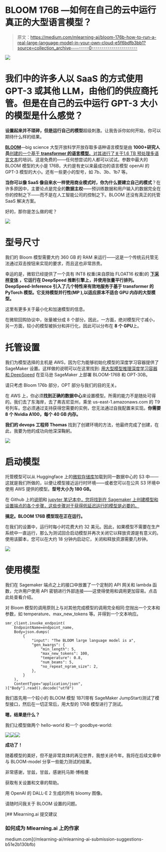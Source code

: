 # BLOOM 176B —如何在自己的云中运行真正的大型语言模型？

> 原文：<https://medium.com/mlearning-ai/bloom-176b-how-to-run-a-real-large-language-model-in-your-own-cloud-e5f6bdfb3bb1?source=collection_archive---------0----------------------->

![](img/d19cb8c8910aa0a269d42a1c6a467c1a.png)

# 我们中的许多人以 SaaS 的方式使用 GPT-3 或其他 LLM，由他们的供应商托管。但是**在自己的云中运行 GPT-3 大小的模型是什么感觉？**

**设置起来并不琐碎，但是运行自己的模型**超级刺激。让我告诉你如何开始，你可以期待什么样的结果。

[**BLOOM**](https://huggingface.co/docs/transformers/model_doc/bloom)—big science 大型开放科学开放存取多语种语言模型是由 **1000+研究人员**[创建的一个基于 **transformer 的语言模型**。对其进行了关于](https://bigscience.huggingface.co/)[1.6 TB 预处理多语言文本](https://arxiv.org/abs/2211.05100)的培训。这是免费的——任何想尝试的人都可以试试。参数中最大的 BLOOM 模型的大小是 176B，大约是有史以来最成功的语言模型 openAI 的 GPT-3 模型的大小。还有一些更小的型号，如 7b、3b、1b7 等。

**当你可以像 SaaS 像自来水一样使用商业模式时，你为什么要建立自己的模式**？在许多原因中，主要论点是完全的**数据主权**——预训练数据和用户输入的数据完全在你的控制之下——而不是在人工智能公司的控制之下。BLOOM 还没有真正的托管 SaaS 解决方案。

好的，那你是怎么做的呢？

![](img/e9e0f3324c28521e85db6630f0fecebd.png)

# **型号尺寸**

我们的 Bloom 模型需要大约 360 GB 的 RAM 来运行——这是一个传统云托管无法通过双击按钮来实现的要求，而且这也非常昂贵。

幸运的是，微软已经提供了一个具有 INT8 权重(来自原始 FLOAT16 权重)的 [**下采样变体**](https://huggingface.co/microsoft/bloom-deepspeed-inference-int8) **，它运行在 **DeepSpeed 推断**引擎上，并使用张量平行排列。DeepSpeed-Inference 引入了几个特性来有效地服务于基于 transformer 的 PyTorch 模型。它支持模型并行性(MP ),以适应原本不适合 GPU 内存的大型模型。**

这里有更多关于最小化和加速模型的信息。

在微软回购协议中，张量被分成 8 个部分。因此，一方面，绝对模型尺寸减小，另一方面，较小的模型被拆分和并行化，因此可以分布在 **8 个 GPU**上。

# 托管设置

我们为模型选择的主机是 AWS，因为它为能够初始化模型的深度学习容器提供了 SageMaker 设置。这样做的说明可以在这里找到:
[用大型模型推理深度学习容器和 DeepSpeed](https://aws.amazon.com/de/blogs/machine-learning/deploy-bloom-176b-and-opt-30b-on-amazon-sagemaker-with-large-model-inference-deep-learning-containers-and-deepspeed/) 在亚马逊 SageMaker 上部署 BLOOM-176B 和 OPT-30B。

请只考虑 Bloom 176b 部分，OPT 部分与我们的目的无关。

在 AWS 上，你必须**找到正确的数据中心**来设置模型。所需的能力不是随处可得的。我们去了东海岸，去了弗吉尼亚州，乘坐 us-east-1.amazonaws.com 的 T9 号列车。您必须通过支持获得您需要的实例，您无法通过自我配置来实现。**你需要 8 个 Nvidia A100，每个 40 GB 内存。**

**我们的 devops 工程师 Thomas** 找到了创建环境的方法，他最终完成了创建，在此，我要为他的成功向他深深鞠躬。

![](img/f01e5420fe94cd120b9694e1abe51ad8.png)

# 启动模型

托管模型可以从 Huggingface 上的[微软存储库](https://huggingface.co/microsoft/bloom-deepspeed-inference-int8/tree/main)加载到同一数据中心的 S3 中——这就是我们所做的，以便让模型接近运行时环境——或者您可以在公共 S3 环境中使用 AWS 提供的模型。**型号大小为 180 GB。**

在 Github 上的[说明](https://aws.amazon.com/de/blogs/machine-learning/deploy-bloom-176b-and-opt-30b-on-amazon-sagemaker-with-large-model-inference-deep-learning-containers-and-deepspeed/)和 [jupyter 笔记本中，您将找到在 Sagemaker 上创建模型和设置端点的各个步骤，这些步骤对于获得低延迟运行的模型是必要的。](https://github.com/aws/amazon-sagemaker-examples/blob/main/inference/nlp/realtime/llm/bloom_176b/djl_deepspeed_deploy.ipynb)

**搞定。BLOOM 176B 模型现在正在运行。**

在我们的设置中，运行时每小时花费大约 32 美元。因此，如果模型不需要在生产系统中一直运行，那么为测试回合启动模型并再次关闭它以释放资源是有意义的。使用该脚本，您可以在大约 18 分钟内启动它，关闭和释放资源需要几秒钟。

![](img/9d4ab7d79396a5c23db998b28e4b084b.png)

# 使用模型

我们在 Sagemaker 端点之上的接口中放置了一个定制的 API 网关和 lambda 函数，允许用户使用 API 密钥进行外部连接——这使得使用和调用更加容易。点击此处查看介绍。

对 Bloom 模型的调用原则上与对其他完成模型的调用完全相同:您抛出一个文本和参数，如 temperature、max_new_tokens 等。并得到一个文本响应。

```
smr_client.invoke_endpoint(
    EndpointName=endpoint_name,
    Body=json.dumps(
        {
            "input": "The BLOOM large language model is a",
            "gen_kwargs": {
                "min_length": 5,
                "max_new_tokens": 100,
                "temperature": 0.8,
                "num_beams": 5,
                "no_repeat_ngram_size": 2,
            },
        }
    ),
    ContentType="application/json",
)["Body"].read().decode("utf8")
```

我们首先用一个较小的 BLOOM 模型 1B7(带有 SageMaker JumpStart)测试了模型接口，然后在一切正常后，用大型的 176B 模型进行了测试。

**嗯，结果是什么？**

我们让模型做两个 hello-world 和一个 goodbye-world:

![](img/c8d2bd49e0ee693274482b1464e16900.png)![](img/296f81e593771445878b3bd10a766618.png)![](img/40de67bae8efb3c4172c1aa91d6c711f.png)

**成功了！**

随着模型的美好，但不是非常具体的再见世界，我想关闭今年。我将在后续文章中与 BLOOM-model 分享一些能力测试的结果。

非常感谢，甘兹，甘兹，感谢托马斯·博格曼

获取有关设置和文章的帮助。

用 OpenAI 的 DALL-E 2 生成的所有 bloomy 图像。

请随时问我关于 BLOOM 设置的问题。

[](/mlearning-ai/mlearning-ai-submission-suggestions-b51e2b130bfb) [## Mlearning.ai 提交建议

### 如何成为 Mlearning.ai 上的作家

medium.com](/mlearning-ai/mlearning-ai-submission-suggestions-b51e2b130bfb)
